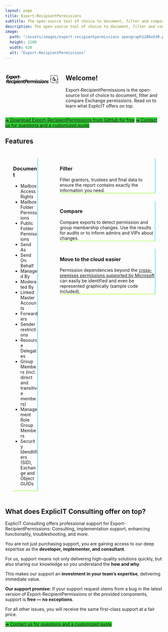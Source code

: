 ```yaml
---
layout: page
title: Export-RecipientPermissions
subtitle: The open-source tool of choice to document, filter and compare Exchange permissions
description: The open-source tool of choice to document, filter and compare Exchange permissions
image:
  path: "/assets/images/export-recipientpermissions opengraph1200x630.png"
  height: 1200
  width: 630
  alt: "Export-RecipientPermissions"
---
```

<div class="columns">
  <div class="column is-one-third">
    <h2><img src="/assets/images/export-recipientpermissions.png" alt="Export-RecipientPermissions"></h2>
  </div>
  <div class="column">
    <h2>Welcome!</h2>
    <p>Export-RecipientPermissions is the open-source tool of choice to document, filter and compare Exchange permissions. Read on to learn what ExplicIT offers on top.</p>
  </div>
</div>

<a href="https://github.com/GruberMarkus/export-recipientpermissions" target="_blank" class="button mtrcs-external-link is-link is-normal is-hover has-text-black has-text-weight-bold" style="background-color: limegreen">➔ Download Export-RecipientPermissions from GitHub for free</a>
<a href="/contact" class="button mtrcs-external-link is-link is-normal is-hover has-text-black has-text-weight-bold" style="background-color: limegreen">➔ Contact us for questions and a customized quote</a>

## Features
<div class="columns">
  <div class="column">
    <div class="box" style="margin: 1.5rem; border-radius: 0; border-style: solid; border-width:thin; border-color:transparent deepskyblue lawngreen transparent;">
      <div class="content">
        <h3>Document</h3>
        <ul>
          <li>Mailbox Access Rights</li>
          <li>Mailbox Folder Permissions</li>
          <li>Public Folder Permissions</li>
          <li>Send As</li>
          <li>Send On Behalf</li>
          <li>Managed By</li>
          <li>Moderated By</li>
          <li>Linked Master Accounts</li>
          <li>Forwarders</li>
          <li>Sender restrictions</li>
          <li>Resource Delegates</li>
          <li>Group Members (incl. direct and transitive members)</li>
          <li>Management Role Group Members</li>
          <li>Security Idendtifiers (SID), Exchange and Object GUIDs</li>
        </ul>
      </div>
    </div>
  </div>
  <div class="column">
    <div class="box" style="margin: 1.5rem; border-radius: 0; border-style: solid; border-width:thin; border-color:transparent deepskyblue lawngreen transparent;">
      <div class="content">
        <h3>Filter</h3>
        Filter grantors, trustees and final data to ensure the report contains exactly the information you need.
      </div>
    </div>
    <div class="box" style="margin: 1.5rem; border-radius: 0; border-style: solid; border-width:thin; border-color:transparent deepskyblue lawngreen transparent;">
      <div class="content">
        <h3>Compare</h3>
        Compare exports to detect permission and group membership changes. Use the results for audits or to inform admins and VIPs about changes.
      </div>
    </div>
    <div class="box" style="margin: 1.5rem; border-radius: 0; border-style: solid; border-width:thin; border-color:transparent deepskyblue lawngreen transparent;">
      <div class="content">
        <h3>Move to the cloud easier</h3>
        Permission dependencies beyond the <a
          href="https://learn.microsoft.com/en-us/exchange/permissions" target="_blank">cross-premises permissions supported by
          Microsoft</a> can easily be identified and even be represented graphically (sample code included).
      </div>
    </div>
  </div>
</div>

## What does ExplicIT Consulting offer on top?
ExplicIT Consulting offers professional support for Export-RecipientPermissions: Consulting, implementation support, enhancing functionality, troubleshooting, and more.

You are not just purchasing support, you are gaining access to our deep expertise as the **developer, implementer, and consultant**.  

For us, support means not only delivering high-quality solutions quickly, but also sharing our knowledge so you understand the **how and why**.  

This makes our support an **investment in your team’s expertise**, delivering immediate value.

**Our support promise:** If your support request stems from a bug in the latest version of Export-RecipientPermissions or the provided components, support is **free — no exceptions**.  

For all other issues, you will receive the same first-class support at a fair price.

<a href="/contact" class="button mtrcs-external-link is-link is-normal is-hover has-text-black has-text-weight-bold" style="background-color: limegreen">➔ Contact us for questions and a customized quote</a>
